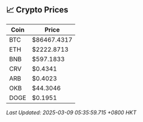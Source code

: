 ## 📈 Crypto Prices

| Coin | Price |
| ---- | ----- |
| BTC | $86467.4317 |
| ETH | $2222.8713 |
| BNB | $597.1833 |
| CRV | $0.4341 |
| ARB | $0.4023 |
| OKB | $44.3046 |
| DOGE | $0.1951 |

_Last Updated: 2025-03-09 05:35:59.715 +0800 HKT_